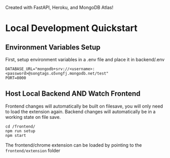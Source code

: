 Created with FastAPI, Heroku, and MongoDB Atlas!

# Local Development Quickstart
## Environment Variables Setup
First, setup environment variables in a .env file and place it in backend/.env
```
DATABASE_URL="mongodb+srv://<username>:<password>@songtags.o5vngfj.mongodb.net/test"
PORT=8000
```


## Host Local Backend AND Watch Frontend
Frontend changes will automatically be built on filesave, you will only need to load the extension again.
Backend changes will automatically be in a working state on file save.
```
cd /frontend/
npm run setup
npm start
```
The frontend/chrome extension can be loaded by pointing to the `frontend/extension` folder


